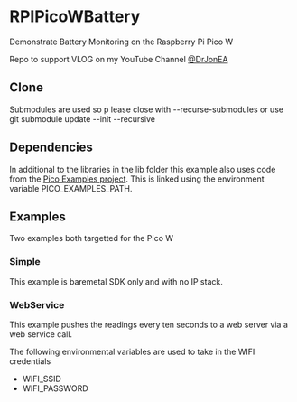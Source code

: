 # RPIPicoWBattery
Demonstrate Battery Monitoring on the Raspberry Pi Pico W

Repo to support VLOG on my YouTube Channel  [@DrJonEA](https://youtube.com/@drjonea)

## Clone
Submodules are used so p lease close with --recurse-submodules or use git submodule update --init --recursive

## Dependencies
In additional to the libraries in the lib folder this example also uses code from the [Pico Examples project](https://github.com/raspberrypi/pico-examples).  This is linked using the environment variable PICO_EXAMPLES_PATH.

## Examples

Two examples both targetted for the Pico W

### Simple
This example is baremetal SDK only and with no IP stack. 

### WebService
This example pushes the readings every ten seconds to a web server via a web service call. 

The following environmental variables are used to take in the WIFI credentials 
+ WIFI_SSID
+  WIFI_PASSWORD



